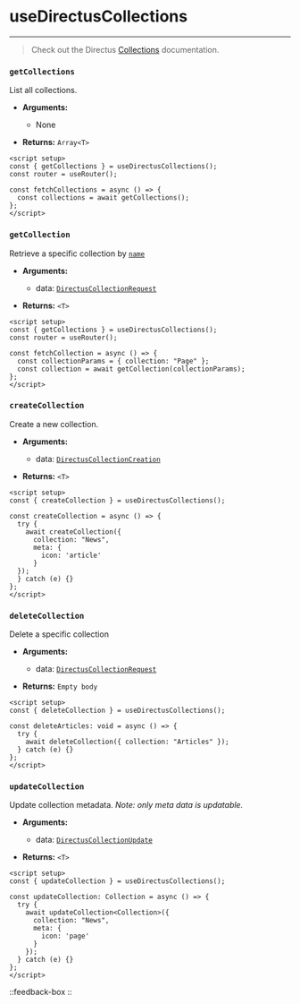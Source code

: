 # useDirectusCollections

---

> Check out the Directus [Collections](https://docs.directus.io/reference/collections/) documentation.

### `getCollections`

List all collections.

- **Arguments:**

  - None

- **Returns:** `Array<T>`

```vue [pages/collections.vue]
<script setup>
const { getCollections } = useDirectusCollections();
const router = useRouter();

const fetchCollections = async () => {
  const collections = await getCollections();
};
</script>
```

### `getCollection`

Retrieve a specific collection by [`name`](https://docs.directus.io/reference/system/collections/#retrieve-a-collection)

- **Arguments:**

  - data: [`DirectusCollectionRequest`](https://github.com/directus-community/nuxt-directus/blob/main/src/runtime/types/index.d.ts#L167)

- **Returns:** `<T>`

```vue [pages/collections.vue]
<script setup>
const { getCollections } = useDirectusCollections();
const router = useRouter();

const fetchCollection = async () => {
  const collectionParams = { collection: "Page" };
  const collection = await getCollection(collectionParams);
};
</script>
```

### `createCollection`

Create a new collection.

- **Arguments:**

  - data: [`DirectusCollectionCreation`](https://github.com/directus-community/nuxt-directus/blob/main/src/runtime/types/index.d.ts#L194)

- **Returns:** `<T>`

```vue [pages/collection.vue]
<script setup>
const { createCollection } = useDirectusCollections();

const createCollection = async () => {
  try {
    await createCollection({ 
      collection: "News", 
      meta: {
        icon: 'article'
      } 
  });
  } catch (e) {}
};
</script>
```

### `deleteCollection`

Delete a specific collection

- **Arguments:**

  - data: [`DirectusCollectionRequest`](https://github.com/directus-community/nuxt-directus/blob/main/src/runtime/types/index.d.ts#L167)

- **Returns:** `Empty body`

```vue [pages/collection.vue]
<script setup>
const { deleteCollection } = useDirectusCollections();

const deleteArticles: void = async () => {
  try {
    await deleteCollection({ collection: "Articles" });
  } catch (e) {}
};
</script>
```

### `updateCollection`

Update collection metadata. _Note: only meta data is updatable._

- **Arguments:**

  - data: [`DirectusCollectionUpdate`](https://github.com/directus-community/nuxt-directus/blob/main/src/runtime/types/index.d.ts#L203)

- **Returns:** `<T>`

```vue [pages/collection.vue]
<script setup>
const { updateCollection } = useDirectusCollections();

const updateCollection: Collection = async () => {
  try {
    await updateCollection<Collection>({ 
      collection: "News", 
      meta: {
        icon: 'page'
      } 
    });
  } catch (e) {}
};
</script>
```
::feedback-box
::
